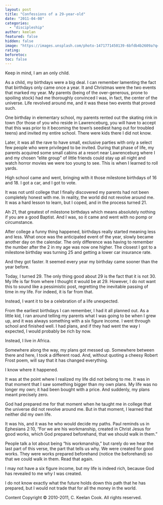 ```yaml
---
layout: post
title: "Confessions of a 29-year-old"
date: "2011-04-08"
categories: 
  - "discipleship"
author: keelan
featured: false
hidden: false
image: "https://images.unsplash.com/photo-1471771450139-6bfdb4b2609a?q=80&w=2072&auto=format&fit=crop&ixlib=rb-4.0.3&ixid=M3wxMjA3fDB8MHxwaG90by1wYWdlfHx8fGVufDB8fHx8fA%3D%3D"
rating:
beforetoc:
toc: false
---
```


Keep in mind, I am an only child. 

As a child, my birthdays were a big deal. I can remember lamenting the fact that birthdays only came once a year. It and Christmas were the two events that marked my year. My parents (being of the over-generous, prone to spoiling stock) had me thoroughly convinced I was, in fact, the center of the universe. Life revolved around me, and it was these two events that proved such.

One birthday in elementary school, my parents rented out the skating rink in town (for those of you who reside in Lawrenceburg, you will have to accept that this was prior to it becoming the town’s seediest hang out for troubled teens) and invited my entire school. There were kids there I did not know.

Later, it was all the rave to have small, exclusive parties with only a select few people who were privileged to be invited. During that phase of life, my parents acquired some small cabins at a resort near Lawrenceburg where I and my chosen “elite group” of little friends could stay up all night and watch horror movies we were too young to see. This is when I learned to roll yards.

High school came and went, bringing with it those milestone birthdays of 16 and 18. I got a car, and I got to vote.

It was not until college that I finally discovered my parents had not been completely honest with me. In reality, the world did not revolve around me. It was a hard lesson to learn, but I coped, and in the process turned 21.

Ah 21, that greatest of milestone birthdays which means absolutely nothing if you are a good Baptist. And I was, so it came and went with no pomp or circumstance.

After college a funny thing happened, birthdays really started meaning less and less. What once was the anticipated event of the year, slowly became another day on the calendar. The only difference was having to remember the number after the 2 in my age was now one higher. The closest I got to a milestone birthday was turning 25 and getting a lower car insurance rate.

And they got faster. It seemed every year my birthday came sooner than the year before.

Today, I turned 29. The only thing good about 29 is the fact that it is not 30. My life is far from where I thought it would be at 29. However, I do not want this to sound like a pessimistic post, regretting the inevitable passing of time in my life. For indeed, it is far from that.

Instead, I want it to be a celebration of a life unexpected.

From the earliest birthdays I can remember, I had it all planned out. As a little kid, I ran around telling my parents what I was going to be when I grew up, and it was always something with a six figure income. I went through school and finished well. I had plans, and if they had went the way I expected, I would probably be rich by now.

Instead, I live in Africa.

Somewhere along the way, my plans got messed up. Somewhere between there and here, I took a different road. And, without quoting a cheesy Robert Frost poem, will say that it has changed everything.

I know where it happened.

It was at the point where I realized my life did not belong to me. It was in that moment that I saw something bigger than my own plans. My life was no longer my own; it had been bought with a price. And suddenly, my plans meant precisely zero.

God had prepared me for that moment when he taught me in college that the universe did not revolve around me. But in that moment, I learned that neither did my own life.

It was his, and it was he who would decide my paths. Paul reminds us in Ephesians 2:10, “For we are his workmanship, created in Christ Jesus for good works, which God prepared beforehand, that we should walk in them.”

People talk a lot about being “his workmanship,” but rarely do we hear the last part of this verse, the part that tells us why. We were created for good works. They were works prepared beforehand (notice the beforehand) so that we could walk in them. Read that again.

I may not have a six figure income, but my life is indeed rich, because God has revealed to me why I was created.

I do not know exactly what the future holds down this path that he has prepared, but I would not trade that for all the money in the world.

Content Copyright © 2010-2011, C. Keelan Cook. All rights reserved.
